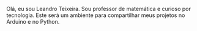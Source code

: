 Olá, eu sou Leandro Teixeira. Sou professor de matemática e curioso por tecnologia.
Este será um ambiente para compartilhar meus projetos no Arduino e no Python.
